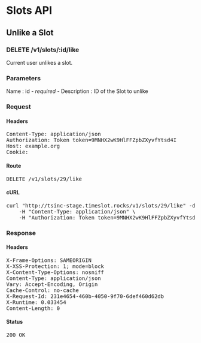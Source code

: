 # Slots API

## Unlike a Slot

### DELETE /v1/slots/:id/like

Current user unlikes a slot.

### Parameters

Name : id *- required -*
Description : ID of the Slot to unlike

### Request

#### Headers

<pre>Content-Type: application/json
Authorization: Token token=9MNHX2wK9HlFFZpbZXyvfYtsd4I
Host: example.org
Cookie: </pre>

#### Route

<pre>DELETE /v1/slots/29/like</pre>

#### cURL

<pre class="request">curl &quot;http://tsinc-stage.timeslot.rocks/v1/slots/29/like&quot; -d &#39;&#39; -X DELETE \
	-H &quot;Content-Type: application/json&quot; \
	-H &quot;Authorization: Token token=9MNHX2wK9HlFFZpbZXyvfYtsd4I&quot;</pre>

### Response

#### Headers

<pre>X-Frame-Options: SAMEORIGIN
X-XSS-Protection: 1; mode=block
X-Content-Type-Options: nosniff
Content-Type: application/json
Vary: Accept-Encoding, Origin
Cache-Control: no-cache
X-Request-Id: 231e4654-460b-4050-9f70-6def460d62db
X-Runtime: 0.033454
Content-Length: 0</pre>

#### Status

<pre>200 OK</pre>

